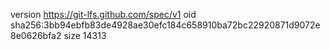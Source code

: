 version https://git-lfs.github.com/spec/v1
oid sha256:3bb94ebfb83de4928ae30efc184c658910ba72bc22920871d9072e8e0626bfa2
size 14313
